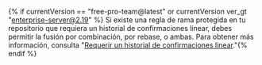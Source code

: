 {% if currentVersion == "free-pro-team@latest" or currentVersion ver_gt "enterprise-server@2.19" %} Si existe una regla de rama protegida en tu repositorio que requiera un historial de confirmaciones linear, debes permitir la fusión por combinación, por rebase, o ambas. Para obtener más información, consulta "[Requerir un historial de confirmaciones linear](/github/administering-a-repository/requiring-a-linear-commit-history)."{% endif %}
